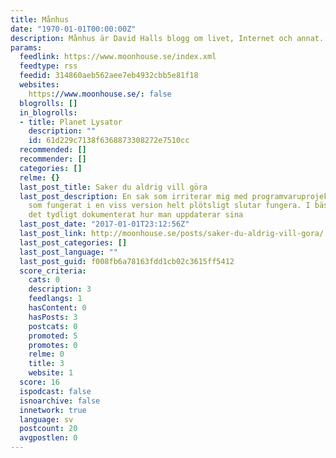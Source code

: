 ```yaml
---
title: Månhus
date: "1970-01-01T00:00:00Z"
description: Månhus är David Halls blogg om livet, Internet och annat.
params:
  feedlink: https://www.moonhouse.se/index.xml
  feedtype: rss
  feedid: 314860aeb562aee7eb4932cbb5e81f18
  websites:
    https://www.moonhouse.se/: false
  blogrolls: []
  in_blogrolls:
  - title: Planet Lysator
    description: ""
    id: 61d229c7138f6368873308272e7510cc
  recommended: []
  recommender: []
  categories: []
  relme: {}
  last_post_title: Saker du aldrig vill göra
  last_post_description: En sak som irriterar mig med programvaruprojekt är när saker
    som fungerat i en viss version helt plötsligt slutar fungera. I bästa fall finns
    det tydligt dokumenterat hur man uppdaterar sina
  last_post_date: "2017-01-01T23:12:56Z"
  last_post_link: http://moonhouse.se/posts/saker-du-aldrig-vill-gora/
  last_post_categories: []
  last_post_language: ""
  last_post_guid: f008fb6a78163fdd1cb02c3615ff5412
  score_criteria:
    cats: 0
    description: 3
    feedlangs: 1
    hasContent: 0
    hasPosts: 3
    postcats: 0
    promoted: 5
    promotes: 0
    relme: 0
    title: 3
    website: 1
  score: 16
  ispodcast: false
  isnoarchive: false
  innetwork: true
  language: sv
  postcount: 20
  avgpostlen: 0
---
```

